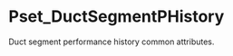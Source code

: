 # Pset_DuctSegmentPHistory

Duct segment performance history common attributes.
<!-- end of short definition -->

